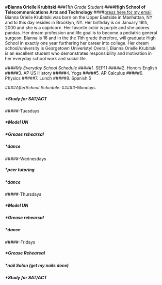 #**Bianna Orielle Krubitski**
###_11th Grade Student_
####**High School of Telecommunications Arts and Technology**
####[press here for my email](biannak6288@hstat.org)
Bianna Orielle Krubitski was born on the Upper Eastside in Manhattan, NY and to this day resides in Brooklyn, NY. Her birthday is on January 18th, 2000 and she is a capricorn. Her favorite color is purple and she adores pandas. Her dream profession and life goal is to become a pediatric general surgeon. Bianna is 16 and in the the 11th grade therefore, will graduate High School in exactly one year furthering her career into college. Her dream school/university is Georgetown Univeristy! Overall, Bianna Orielle Krubitski is an excellent student who demonstrates responsibility and motivation in her everyday school work and social life.


####_My Everyday School Schedule_
#####1. SEP11
#####2. Honors English
#####3. AP US History
#####4. Yoga
#####5. AP Calculus
#####6. Physics
#####7. Lunch
#####8. Spanish 5

####_AfterSchool Schedule:_
#####-Mondays
#####    *Study for SAT/ACT
#####-Tuesdays
#####    *Model UN
#####    *Grease rehearsal
#####    *dance
#####-Wednesdays
#####    *peer tutoring
#####    *dance
#####-Thursdays
#####    *Model UN
#####    *Grease rehearsal
#####    *dance
#####-Fridays
#####    *Grease Rehearsal
#####    *nail Salon (get my nails done)
#####    *Study for SAT/ACT
    